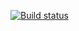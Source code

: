 [![Build status](https://ci.appveyor.com/api/projects/status/naxc205q2qhc0lft?svg=true)](https://ci.appveyor.com/project/yegorbelikin/avtotestdz2-3)